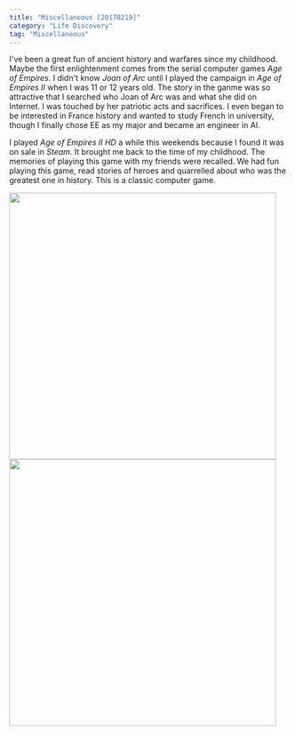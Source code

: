 ```yaml
---
title: "Miscellaneous [20170219]"
category: "Life Discovery"
tag: "Miscellaneous"
---
```


I've been a great fun of ancient history and warfares since my childhood. Maybe the first enlightenment comes from the serial computer games *Age of Empires*. I didn't know *Joan of Arc* until I played the campaign in *Age of Empires II* when I was 11 or 12 years old. The story in the ganme was so attractive that I searched who Joan of Arc was and what she did on Internet. I was touched by her patriotic acts and sacrifices. I even began to be interested in France history and wanted to study French in university, though I finally chose EE as my major and became an engineer in AI. 

I played *Age of Empires II HD* a while this weekends because I found it was on sale in *Steam*. It brought me back to the time of my childhood. The memories of playing this game with my friends were recalled. We had fun playing this game, read stories of heroes and quarrelled about who was the greatest one in history. This is a classic computer game.

<img class="img-responsive center-block" src="https://raw.githubusercontent.com/joshua19881228/my_blogs/master/Life_Discovery/Miscellaneous/figures/Age_of_Empires_1.jpg" alt="" width="480"/>

<img class="img-responsive center-block" src="https://raw.githubusercontent.com/joshua19881228/my_blogs/master/Life_Discovery/Miscellaneous/figures/Age_of_Empires_0.jpg" alt="" width="480"/>